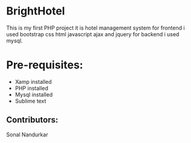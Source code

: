# BrightHotel
This is my first PHP project it is hotel management system for frontend i used bootstrap css html javascript ajax and jquery for backend i used mysql.

# Pre-requisites:
* Xamp installed
* PHP installed
* Mysql installed
* Sublime text

## Contributors:
Sonal Nandurkar
